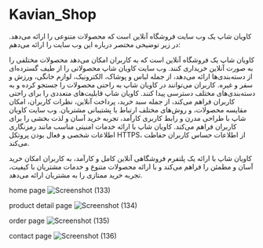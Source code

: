 # Kavian_Shop

کاویان شاپ یک وب سایت فروشگاه آنلاین است که محصولات متنوعی را ارائه می‌دهد. در زیر توضیحی مختصر درباره این وب سایت را ارائه می‌دهم:

کاویان شاپ یک فروشگاه آنلاین است که به کاربران امکان می‌دهد محصولات مختلفی را به صورت آنلاین خریداری کنند.
وب سایت کاویان شاپ محصولاتی را از طیف گسترده‌ای از دسته‌بندی‌ها ارائه می‌دهد، از جمله لباس و پوشاک، الکترونیک، لوازم خانگی، ورزش و سفر و غیره.
کاربران می‌توانند در کاویان شاپ به راحتی محصولات را جستجو کرده و به دسته‌بندی‌های مختلف دسترسی پیدا کنند.
کاویان شاپ قابلیت‌های متعددی را برای راحتی کاربران فراهم می‌کند، از جمله سبد خرید، پرداخت آنلاین، نظرات کاربران، امکان مقایسه محصولات، و روش‌های مختلف ارتباط با پشتیبانی مشتریان.
وب سایت کاویان شاپ با طراحی مدرن و رابط کاربری کارآمد، تجربه خرید آسان و لذت بخشی را برای کاربران فراهم می‌کند.
کاویان شاپ با ارائه خدمات امنیتی مناسب مانند رمزنگاری اطلاعات شخصی و فعال بودن پروتکل HTTPS، از اطلاعات حساس کاربران حفاظت می‌کند.

کاویان شاپ با ارائه یک پلتفرم فروشگاهی آنلاین کامل و کارآمد، به کاربران امکان خرید آسان و مطمئن را فراهم می‌کند و با ارائه محصولات متنوع و خدمات مشتریان با کیفیت، تجربه خرید ممتازی را به مشتریان ارائه می‌دهد.

home page
![Screenshot (133)](https://github.com/alikazemzadeh76/Kavian_Shop/assets/131513515/ca08911a-c419-431c-bed0-b19933b46196)

product detail page
![Screenshot (134)](https://github.com/alikazemzadeh76/Kavian_Shop/assets/131513515/ce7360d0-7fa2-4d6a-9939-f96cca8650eb)

order page
![Screenshot (135)](https://github.com/alikazemzadeh76/Kavian_Shop/assets/131513515/01c0672b-3d2d-4401-b27b-c38e0b6a5979)

contact page
![Screenshot (136)](https://github.com/alikazemzadeh76/Kavian_Shop/assets/131513515/4b34f1c3-fe1a-47cb-83af-309bf2f27071)




